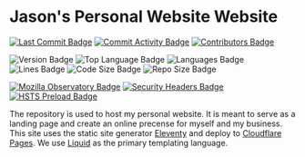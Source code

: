 # Jason's Personal Website Website

[![Last Commit Badge](https://img.shields.io/github/last-commit/JasonCook599/website "Last Commit Badge")](https://github.com/JasonCook599/website/commits) [![Commit Activity Badge](https://img.shields.io/github/commit-activity/w/JasonCook599/website "Commit Activity Badge")](https://github.com/JasonCook599/website/graphs/commit-activity) [![Contributors Badge](https://img.shields.io/github/contributors/JasonCook599/website "Contributors Badge")](https://github.com/JasonCook599/website/graphs/contributors)

![Version Badge](https://img.shields.io/github/package-json/v/JasonCook599/website "Version Badge") ![Top Language Badge](https://img.shields.io/github/languages/top/JasonCook599/website "Top Language Badge") ![Languages Badge](https://img.shields.io/github/languages/count/JasonCook599/website "Languages Badge") ![Lines Badge](https://img.shields.io/tokei/lines/github/JasonCook599/website "Lines Badge") ![Code Size Badge](https://img.shields.io/github/languages/code-size/JasonCook599/website "Code Size Badge") ![Repo Size Badge](https://img.shields.io/github/repo-size/JasonCook599/website "Repo Size Badge")

[![Mozilla Observatory Badge](https://img.shields.io/mozilla-observatory/grade/jasoncook.ca?publish "Mozilla Observatory Badge")](https://observatory.mozilla.org/analyze/jasoncook.ca) [![Security Headers Badge](https://img.shields.io/security-headers?url=https%3A%2F%2Fjasoncook.ca "Security Headers Badge")](https://securityheaders.com/?q=https%3A%2F%2Fjasoncook.ca) [![HSTS Preload Badge](https://img.shields.io/hsts/preload/jasoncook.ca "HSTS Preload Badge")](https://hstspreload.org/?domain=jasoncook.ca)

The repository is used to host my personal website. It is meant to serve as a landing page and create an online precense for myself and my business. This site uses the static site generator [Eleventy](https://11ty.dev/) and deploy to [Cloudflare Pages](https://pages.cloudflare.com/). We use [Liquid](https://shopify.github.io/liquid/) as the primary templating language.
